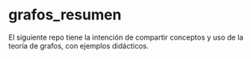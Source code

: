 # grafos_resumen
El siguiente repo tiene la intención de compartir conceptos y uso de la teoría de grafos, con ejemplos didácticos.
